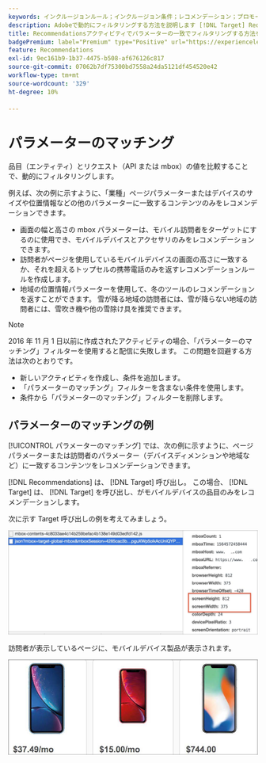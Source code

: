 ```yaml
---
keywords: インクルージョンルール；インクルージョン条件；レコメンデーション；プロモーション；プロモーション；動的フィルタリング；動的；パラメーターの一致
description: Adobeで動的にフィルタリングする方法を説明します [!DNL Target] Recommendationsを使用するように設定します。
title: Recommendationsアクティビティでパラメーターの一致でフィルタリングする方法を教えてください。
badgePremium: label="Premium" type="Positive" url="https://experienceleague.adobe.com/docs/target/using/introduction/intro.html?lang=en#premium newtab=true" tooltip="See what's included in Target Premium."
feature: Recommendations
exl-id: 9ec161b9-1b37-4475-b508-af676126c817
source-git-commit: 07062b7df75300bd7558a24da5121df454520e42
workflow-type: tm+mt
source-wordcount: '329'
ht-degree: 10%

---
```


# パラメーターのマッチング

品目（エンティティ）とリクエスト（API または mbox）の値を比較することで、動的にフィルタリングします。

例えば、次の例に示すように、「業種」ページパラメーターまたはデバイスのサイズや位置情報などの他のパラメーターに一致するコンテンツのみをレコメンデーションできます。

* 画面の幅と高さの mbox パラメーターは、モバイル訪問者をターゲットにするのに使用でき、モバイルデバイスとアクセサリのみをレコメンデーションできます。
* 訪問者がページを使用しているモバイルデバイスの画面の高さに一致するか、それを超えるトップセルの携帯電話のみを返すレコメンデーションルールを作成します。
* 地域の位置情報パラメーターを使用して、冬のツールのレコメンデーションを返すことができます。 雪が降る地域の訪問者には、雪が降らない地域の訪問者には、雪吹き機や他の雪除け具を推奨できます。

>[!NOTE]
>
>2016 年 11 月 1 日以前に作成されたアクティビティの場合、「パラメーターのマッチング」フィルターを使用すると配信に失敗します。 この問題を回避する方法は次のとおりです。
>
>* 新しいアクティビティを作成し、条件を追加します。
>* 「パラメーターのマッチング」フィルターを含まない条件を使用します。
>* 条件から「パラメーターのマッチング」フィルターを削除します。


## パラメーターのマッチングの例

[!UICONTROL パラメーターのマッチング] では、次の例に示すように、ページパラメーターまたは訪問者のパラメーター（デバイスディメンションや地域など）に一致するコンテンツをレコメンデーションできます。

[!DNL Recommendations] は、 [!DNL Target] 呼び出し。 この場合、 [!DNL Target] は、 [!DNL Target] を呼び出し、がモバイルデバイスの品目のみをレコメンデーションします。

次に示す Target 呼び出しの例を考えてみましょう。

![Target 呼び出し](/help/main/c-recommendations/c-algorithms/assets/example-target-call-2.png)

訪問者が表示しているページに、モバイルデバイス製品が表示されます。

![モバイルデバイス製品](/help/main/c-recommendations/c-algorithms/assets/phones.png)
